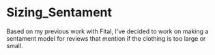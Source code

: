 # Sizing_Sentament
 Based on my previous work with Fital, I've decided to work on making a sentament model for reviews that mention if the clothing is too large or small.

